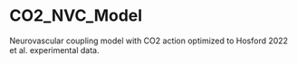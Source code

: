 # CO2_NVC_Model
Neurovascular coupling model with CO2 action optimized to Hosford 2022 et al. experimental data.
